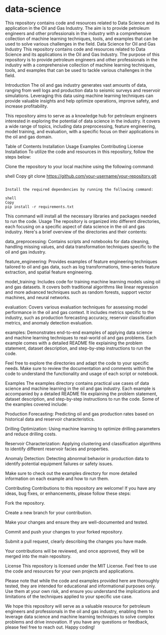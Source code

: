 # data-science
This repository contains code and resources related to Data Science and its application in the Oil and Gas Industry. The aim is to provide petroleum engineers and other professionals in the industry with a comprehensive collection of machine learning techniques, tools, and examples that can be used to solve various challenges in the field.
Data Science for Oil and Gas Industry
This repository contains code and resources related to Data Science and its applications in the Oil and Gas Industry. The purpose of this repository is to provide petroleum engineers and other professionals in the industry with a comprehensive collection of machine learning techniques, tools, and examples that can be used to tackle various challenges in the field.

Introduction
The oil and gas industry generates vast amounts of data, ranging from well logs and production data to seismic surveys and reservoir simulations. Leveraging this data using machine learning techniques can provide valuable insights and help optimize operations, improve safety, and increase profitability.

This repository aims to serve as a knowledge hub for petroleum engineers interested in exploring the potential of data science in the industry. It covers a wide range of topics, including data preprocessing, feature engineering, model training, and evaluation, with a specific focus on their applications in the oil and gas domain.

Table of Contents
Installation
Usage
Examples
Contributing
License
Installation
To utilize the code and resources in this repository, follow the steps below:

Clone the repository to your local machine using the following command:

shell
Copy
git clone https://github.com/your-username/your-repository.git
```

Install the required dependencies by running the following command:

shell
Copy
pip install -r requirements.txt
```

This command will install all the necessary libraries and packages needed to run the code.
Usage
The repository is organized into different directories, each focusing on a specific aspect of data science in the oil and gas industry. Here's a brief overview of the directories and their contents:

data_preprocessing: Contains scripts and notebooks for data cleaning, handling missing values, and data transformation techniques specific to the oil and gas industry.

feature_engineering: Provides examples of feature engineering techniques tailored to oil and gas data, such as log transformations, time-series feature extraction, and spatial feature engineering.

model_training: Includes code for training machine learning models using oil and gas datasets. It covers both traditional algorithms like linear regression and more advanced techniques such as random forests, support vector machines, and neural networks.

evaluation: Covers various evaluation techniques for assessing model performance in the oil and gas context. It includes metrics specific to the industry, such as production forecasting accuracy, reservoir classification metrics, and anomaly detection evaluation.

examples: Demonstrates end-to-end examples of applying data science and machine learning techniques to real-world oil and gas problems. Each example comes with a detailed README file explaining the problem statement, dataset description, and step-by-step instructions to run the code.

Feel free to explore the directories and adapt the code to your specific needs. Make sure to review the documentation and comments within the code to understand the functionality and usage of each script or notebook.

Examples
The examples directory contains practical use cases of data science and machine learning in the oil and gas industry. Each example is accompanied by a detailed README file explaining the problem statement, dataset description, and step-by-step instructions to run the code. Some of the examples covered include:

Production Forecasting: Predicting oil and gas production rates based on historical data and reservoir characteristics.

Drilling Optimization: Using machine learning to optimize drilling parameters and reduce drilling costs.

Reservoir Characterization: Applying clustering and classification algorithms to identify different reservoir facies and properties.

Anomaly Detection: Detecting abnormal behavior in production data to identify potential equipment failures or safety issues.

Make sure to check out the examples directory for more detailed information on each example and how to run them.

Contributing
Contributions to this repository are welcome! If you have any ideas, bug fixes, or enhancements, please follow these steps:

Fork the repository.

Create a new branch for your contribution.

Make your changes and ensure they are well-documented and tested.

Commit and push your changes to your forked repository.

Submit a pull request, clearly describing the changes you have made.

Your contributions will be reviewed, and once approved, they will be merged into the main repository.

License
This repository is licensed under the MIT License. Feel free to use the code and resources for your own projects and applications.

Please note that while the code and examples provided here are thoroughly tested, they are intended for educational and informational purposes only. Use them at your own risk, and ensure you understand the implications and limitations of the techniques applied to your specific use case.

We hope this repository will serve as a valuable resource for petroleum engineers and professionals in the oil and gas industry, enabling them to leverage data science and machine learning techniques to solve complex problems and drive innovation. If you have any questions or feedback, please feel free to reach out. Happy coding!

